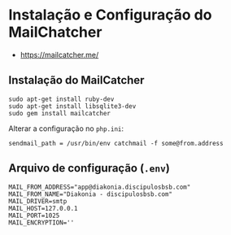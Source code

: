 # Instalação e Configuração do MailChatcher

- https://mailcatcher.me/
## Instalação do MailCatcher

```
sudo apt-get install ruby-dev
sudo apt-get install libsqlite3-dev
sudo gem install mailcatcher
```
Alterar a configuração no `php.ini`:
```
sendmail_path = /usr/bin/env catchmail -f some@from.address
```

## Arquivo de configuração (`.env`)
```
MAIL_FROM_ADDRESS="app@diakonia.discipulosbsb.com"
MAIL_FROM_NAME="Diakonia - discipulosbsb.com"
MAIL_DRIVER=smtp
MAIL_HOST=127.0.0.1
MAIL_PORT=1025
MAIL_ENCRYPTION=''
```
